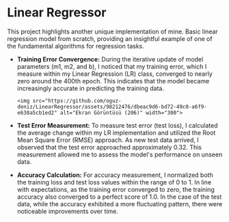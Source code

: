 # Linear Regressor
This project highlights another unique implementation of mine. Basic linear regression model from scratch, providing an insightful example of one of the fundamental algorithms for regression tasks.

* **Training Error Convergence:** During the iterative update of model parameters (m1, m2, and b), I noticed that my training error, which I measure within my Linear Regression (LR) class, converged to nearly zero around the 400th epoch. This indicates that the model became increasingly accurate in predicting the training data.

      <img src="https://github.com/oguz-deniz/LinearRegressor/assets/98212476/dbeac9d6-bd72-49c0-a6f9-e638a5cb1ed2" alt="Ekran Görüntüsü (206)" width="300">

* **Test Error Measurement:** To measure test error (test loss), I calculated the average change within my LR implementation and utilized the Root Mean Square Error (RMSE) approach. As new test data arrived, I observed that the test error approached approximately 0.32. This measurement allowed me to assess the model's performance on unseen data.

* **Accuracy Calculation:** For accuracy measurement, I normalized both the training loss and test loss values within the range of 0 to 1. In line with expectations, as the training error converged to zero, the training accuracy also converged to a perfect score of 1.0. In the case of the test data, while the accuracy exhibited a more fluctuating pattern, there were noticeable improvements over time.
